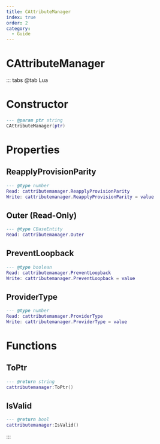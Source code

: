 ```yaml
---
title: CAttributeManager
index: true
order: 2
category:
  - Guide
---
```


# CAttributeManager

::: tabs
@tab Lua
# Constructor
```lua
--- @param ptr string
CAttributeManager(ptr)
```
# Properties
## ReapplyProvisionParity 
```lua
--- @type number
Read: cattributemanager.ReapplyProvisionParity
Write: cattributemanager.ReapplyProvisionParity = value
```
## Outer (Read-Only)
```lua
--- @type CBaseEntity
Read: cattributemanager.Outer
```
## PreventLoopback 
```lua
--- @type boolean
Read: cattributemanager.PreventLoopback
Write: cattributemanager.PreventLoopback = value
```
## ProviderType 
```lua
--- @type number
Read: cattributemanager.ProviderType
Write: cattributemanager.ProviderType = value
```
# Functions
## ToPtr
```lua
--- @return string
cattributemanager:ToPtr()
```
## IsValid
```lua
--- @return bool
cattributemanager:IsValid()
```

:::